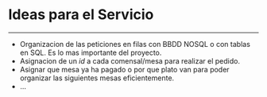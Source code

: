 # Ideas para el Servicio
---

- Organizacion de las peticiones en filas con BBDD NOSQL o con tablas en SQL. Es lo mas importante del proyecto.
- Asignacion de un *id* a cada comensal/mesa para realizar el pedido.
- Asignar que mesa ya ha pagado o por que plato van para poder organizar las siguientes mesas eficientemente.
- ...